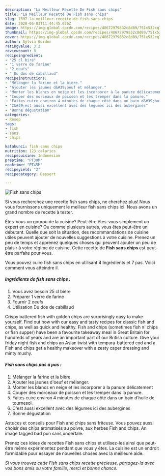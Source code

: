 ```yaml
---
description: "La Meilleur Recette De Fish sans chips"
title: "La Meilleur Recette De Fish sans chips"
slug: 1597-la-meilleur-recette-de-fish-sans-chips
date: 2020-06-03T11:44:45.026Z
image: https://img-global.cpcdn.com/recipes/48672979832c8d89/751x532cq70/fish-sans-chips-photo-principale-de-la-recette.jpg
thumbnail: https://img-global.cpcdn.com/recipes/48672979832c8d89/751x532cq70/fish-sans-chips-photo-principale-de-la-recette.jpg
cover: https://img-global.cpcdn.com/recipes/48672979832c8d89/751x532cq70/fish-sans-chips-photo-principale-de-la-recette.jpg
author: Sylvia Gordon
ratingvalue: 3.2
reviewcount: 8
recipeingredient:
- "25 cl bire"
- "1 verre de farine"
- "2 oeufs"
- " Du dos de cabillaud"
recipeinstructions:
- "Mélanger la farine et la bière."
- "Ajouter les jaunes d&#39;oeuf et mélanger."
- "Monter les blancs en neige et les incorporer à la panure délicatement"
- "Couper des morceaux de poisson et les tremper dans la panure."
- "Faites cuire environ 4 minutes de chaque côté dans un bain d&#39;huile de tournesol."
- "C&#39;est aussi excellent avec des légumes ici des aubergines"
- "Bonne dégustation"
categories:
- Resep
tags:
- fish
- sans
- chips

katakunci: fish sans chips 
nutrition: 123 calories
recipecuisine: Indonesian
preptime: "PT30M"
cooktime: "PT45M"
recipeyield: "2"
recipecategory: Dessert

---
```



![Fish sans chips](https://img-global.cpcdn.com/recipes/48672979832c8d89/751x532cq70/fish-sans-chips-photo-principale-de-la-recette.jpg)

Si vous recherchez une recette fish sans chips, ne cherchez plus! Nous vous fournissons uniquement le meilleur fish sans chips ici. Nous avons un grand nombre de recette à tester.

Êtes-vous un gourou de la cuisine? Peut-être êtes-vous simplement un expert en cuisine? Ou comme plusieurs autres, vous êtes peut-être un débutant. Quelle que soit la situation, des recommandations de cuisine utiles peuvent ajouter de nouvelles suggestions à votre cuisine. Prenez un peu de temps et apprenez quelques choses qui peuvent ajouter un peu de plaisir à votre régime de cuisine. Cette recette de <strong> Fish sans chips </strong> est peut-être parfaite pour vous.

<!--inarticleads1-->

Vous pouvez cuire fish sans chips en utilisant 4 Ingrédients et 7 pas. Voici comment vous atteindre il.

##### Ingrédients de fish sans chips :

1. Vous avez besoin 25 cl bière
1. Préparer 1 verre de farine
1. Fournir 2 oeufs
1. Utilisation  Du dos de cabillaud


Crispy battered fish with golden chips are surprisingly easy to make yourself. Find out how with our easy and tasty recipes for classic fish and chips, as well as quick and healthy. Fish and chips (sometimes fish n&#39; chips or fish supper) have been a favourite takeaway meal in Great Britain for hundreds of years and are an important part of our British culture. Give your friday night fish and chips an Asian twist with tempura-battered cod and a Fish and chips get a healthy makeover with a zesty caper dressing and minty mushy. 

<!--inarticleads2-->

##### Fish sans chips pas à pas :

1. Mélanger la farine et la bière.
1. Ajouter les jaunes d&#39;oeuf et mélanger.
1. Monter les blancs en neige et les incorporer à la panure délicatement
1. Couper des morceaux de poisson et les tremper dans la panure.
1. Faites cuire environ 4 minutes de chaque côté dans un bain d&#39;huile de tournesol.
1. C&#39;est aussi excellent avec des légumes ici des aubergines
1. Bonne dégustation


Astuces et conseils pour Fish and chips sans friteuse. Vous pouvez aussi choisir des chips aromatisés au poivre, aux herbes Fish and chips. An image tagged bad pun sans,undertale. 

<!--inarticleads1-->

<p>
Prenez ces idées de recettes Fish sans chips et utilisez-les ainsi que peut-être même expérimentez pendant que vous y êtes. La cuisine est un endroit formidable pour essayer de nouvelles choses avec la meilleure aide.
</p>

<p>
<i>Si vous trouvez cette Fish sans chips recette précieuse, partagez-la avec vos bons amis ou votre famille, merci et bonne chance.</i>
</p>
